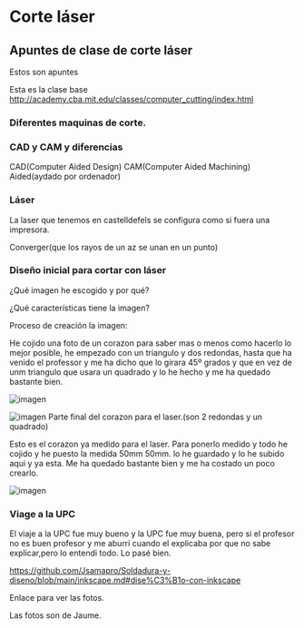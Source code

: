 # Corte láser

## Apuntes de clase de corte láser

Estos son apuntes

Esta es la clase base
http://academy.cba.mit.edu/classes/computer_cutting/index.html



### Diferentes maquinas de corte.

### CAD y CAM y diferencias 


CAD(Computer Aided Design)
CAM(Computer Aided Machining)
Aided(aydado por ordenador)

### Láser 

La laser que tenemos en castelldefels se configura como si fuera una impresora.  

Converger(que los rayos de un az se unan en un punto)

### Diseño inicial para cortar con láser

¿Qué imagen he escogido y por qué?

¿Qué características tiene la imagen?

Proceso de creación la imagen:

He cojido una foto de un  corazon para saber mas o menos como hacerlo lo mejor posible, he empezado con un triangulo y dos redondas, hasta que ha venido el professor y me ha dicho que lo girara 45º grados y que en vez de unm triangulo que usara un quadrado y lo he hecho y me ha quedado bastante bien.     

![imagen](https://user-images.githubusercontent.com/78345639/114833488-efafd080-9dcf-11eb-99de-8f7834d25869.png)

![imagen](https://user-images.githubusercontent.com/78345639/114833585-0b1adb80-9dd0-11eb-9aae-0dc4e1c86a11.png)
Parte final del corazon para el laser.(son 2 redondas y un quadrado)

Esto es el corazon ya medido para el laser.
Para ponerlo medido y todo he cojido y he puesto la medida 50mm 50mm.
lo he guardado y lo he subido aqui y ya esta.
Me ha quedado bastante bien y me ha costado un poco crearlo.

![imagen](https://user-images.githubusercontent.com/78345639/114840186-d9594300-9dd6-11eb-80cd-f6262452b7ae.png)


### Viage a la UPC


El viaje a la UPC fue muy bueno y la UPC fue muy buena, pero si el profesor no es buen profesor y me aburri cuando el explicaba por que no sabe explicar,pero lo entendi todo. Lo pasé bien.

https://github.com/Jsamapro/Soldadura-y-diseno/blob/main/inkscape.md#dise%C3%B1o-con-inkscape

Enlace para ver las fotos.

Las fotos son de Jaume.






